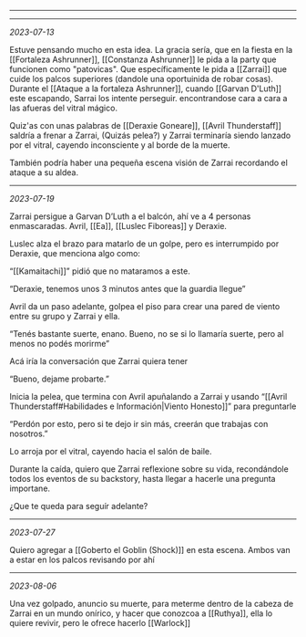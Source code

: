  ---
---
*2023-07-13*

Estuve pensando mucho en esta idea. La gracia sería, que en la fiesta en la [[Fortaleza Ashrunner]], [[Constanza Ashrunner]] le pida a la party que funcionen como "patovicas". Que específicamente le pida a [[Zarrai]] que cuide los palcos superiores (dandole una oportuinida de robar cosas). Durante el [[Ataque a la fortaleza Ashrunner]], cuando [[Garvan D'Luth]] este escapando, Sarrai los intente perseguir. encontrandose cara a cara a las afueras del vitral mágico.

Quiz'as con unas palabras de [[Deraxie Goneare]], [[Avril Thunderstaff]] saldría a frenar a Zarrai, (Quizás pelea?) y Zarrai terminaría siendo lanzado por el vitral, cayendo inconsciente y al borde de la muerte.

También podría haber una pequeña escena visión de Zarrai recordando el ataque a su aldea.

---
*2023-07-19*

Zarrai persigue a Garvan D’Luth a el balcón, ahí ve a 4 personas enmascaradas. Avril, [[Ea]], [[Luslec Fiboreas]] y Deraxie.

Luslec alza el brazo para matarlo de un golpe, pero es interrumpido por Deraxie, que menciona algo como:

“[[Kamaitachi]]” pidió que no mataramos a este.

“Deraxie, tenemos unos 3 minutos antes que la guardia llegue”

Avril da un paso adelante, golpea el piso para crear una pared de viento entre su grupo y Zarrai y ella.

“Tenés bastante suerte, enano. Bueno, no se si lo llamaría suerte, pero al menos no podés morirme”

Acá iría la conversación que Zarrai quiera tener

“Bueno, dejame probarte.”

Inicia la pelea, que termina con Avril apuñalando a Zarrai y usando “[[Avril Thunderstaff#Habilidades e Información|Viento Honesto]]” para preguntarle


“Perdón por esto, pero si te dejo ir sin más, creerán que trabajas con nosotros.”

Lo arroja por el vitral, cayendo hacia el salón de baile.

Durante la caída, quiero que Zarrai reflexione sobre su vida, recondándole todos los eventos de su backstory, hasta llegar a hacerle una pregunta importane.

¿Que te queda para seguír adelante?

---
*2023-07-27*

Quiero agregar a [[Goberto el Goblin (Shock)]] en esta escena. Ambos van a estar en los palcos revisando por ahí

---
*2023-08-06*

Una vez golpado, anuncio su muerte, para meterme dentro de la cabeza de Zarrai en un mundo onírico, y hacer que conozcoa a [[Ruthya]], ella lo quiere revivir, pero le ofrece hacerlo [[Warlock]]